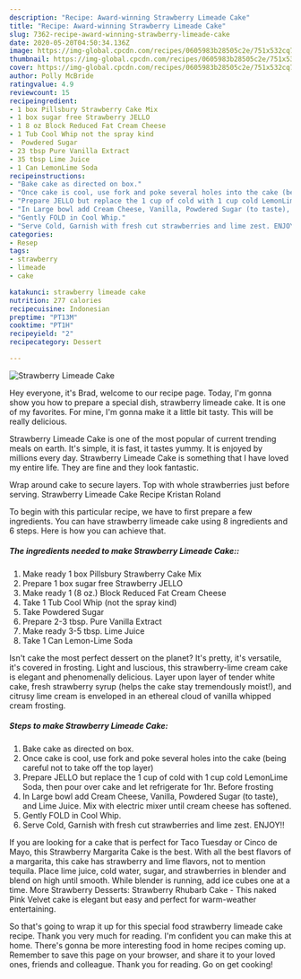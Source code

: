 ```yaml
---
description: "Recipe: Award-winning Strawberry Limeade Cake"
title: "Recipe: Award-winning Strawberry Limeade Cake"
slug: 7362-recipe-award-winning-strawberry-limeade-cake
date: 2020-05-20T04:50:34.136Z
image: https://img-global.cpcdn.com/recipes/0605983b28505c2e/751x532cq70/strawberry-limeade-cake-recipe-main-photo.jpg
thumbnail: https://img-global.cpcdn.com/recipes/0605983b28505c2e/751x532cq70/strawberry-limeade-cake-recipe-main-photo.jpg
cover: https://img-global.cpcdn.com/recipes/0605983b28505c2e/751x532cq70/strawberry-limeade-cake-recipe-main-photo.jpg
author: Polly McBride
ratingvalue: 4.9
reviewcount: 15
recipeingredient:
- 1 box Pillsbury Strawberry Cake Mix
- 1 box sugar free Strawberry JELLO
- 1 8 oz Block Reduced Fat Cream Cheese
- 1 Tub Cool Whip not the spray kind
-  Powdered Sugar
- 23 tbsp Pure Vanilla Extract
- 35 tbsp Lime Juice
- 1 Can LemonLime Soda
recipeinstructions:
- "Bake cake as directed on box."
- "Once cake is cool, use fork and poke several holes into the cake (being careful not to take off the top layer)"
- "Prepare JELLO but replace the 1 cup of cold with 1 cup cold LemonLime Soda, then pour over cake and let refrigerate for 1hr. Before frosting"
- "In Large bowl add Cream Cheese, Vanilla, Powdered Sugar (to taste), and Lime Juice. Mix with electric mixer until cream cheese has softened."
- "Gently FOLD in Cool Whip."
- "Serve Cold, Garnish with fresh cut strawberries and lime zest. ENJOY!!"
categories:
- Resep
tags:
- strawberry
- limeade
- cake

katakunci: strawberry limeade cake
nutrition: 277 calories
recipecuisine: Indonesian
preptime: "PT13M"
cooktime: "PT1H"
recipeyield: "2"
recipecategory: Dessert

---
```



![Strawberry Limeade Cake](https://img-global.cpcdn.com/recipes/0605983b28505c2e/751x532cq70/strawberry-limeade-cake-recipe-main-photo.jpg)

Hey everyone, it's Brad, welcome to our recipe page. Today, I'm gonna show you how to prepare a special dish, strawberry limeade cake. It is one of my favorites. For mine, I'm gonna make it a little bit tasty. This will be really delicious.

Strawberry Limeade Cake is one of the most popular of current trending meals on earth. It's simple, it is fast, it tastes yummy. It is enjoyed by millions every day. Strawberry Limeade Cake is something that I have loved my entire life. They are fine and they look fantastic.

Wrap around cake to secure layers. Top with whole strawberries just before serving. Strawberry Limeade Cake Recipe Kristan Roland


To begin with this particular recipe, we have to first prepare a few ingredients. You can have strawberry limeade cake using 8 ingredients and 6 steps. Here is how you can achieve that.

##### The ingredients needed to make Strawberry Limeade Cake::

1. Make ready 1 box Pillsbury Strawberry Cake Mix
1. Prepare 1 box sugar free Strawberry JELLO
1. Make ready 1 (8 oz.) Block Reduced Fat Cream Cheese
1. Take 1 Tub Cool Whip (not the spray kind)
1. Take  Powdered Sugar
1. Prepare 2-3 tbsp. Pure Vanilla Extract
1. Make ready 3-5 tbsp. Lime Juice
1. Take 1 Can Lemon-Lime Soda


Isn&#39;t cake the most perfect dessert on the planet? It&#39;s pretty, it&#39;s versatile, it&#39;s covered in frosting. Light and luscious, this strawberry-lime cream cake is elegant and phenomenally delicious. Layer upon layer of tender white cake, fresh strawberry syrup (helps the cake stay tremendously moist!), and citrusy lime cream is enveloped in an ethereal cloud of vanilla whipped cream frosting. 

##### Steps to make Strawberry Limeade Cake:

1. Bake cake as directed on box.
1. Once cake is cool, use fork and poke several holes into the cake (being careful not to take off the top layer)
1. Prepare JELLO but replace the 1 cup of cold with 1 cup cold LemonLime Soda, then pour over cake and let refrigerate for 1hr. Before frosting
1. In Large bowl add Cream Cheese, Vanilla, Powdered Sugar (to taste), and Lime Juice. Mix with electric mixer until cream cheese has softened.
1. Gently FOLD in Cool Whip.
1. Serve Cold, Garnish with fresh cut strawberries and lime zest. ENJOY!!


If you are looking for a cake that is perfect for Taco Tuesday or Cinco de Mayo, this Strawberry Margarita Cake is the best. With all the best flavors of a margarita, this cake has strawberry and lime flavors, not to mention tequila. Place lime juice, cold water, sugar, and strawberries in blender and blend on high until smooth. While blender is running, add ice cubes one at a time. More Strawberry Desserts: Strawberry Rhubarb Cake - This naked Pink Velvet cake is elegant but easy and perfect for warm-weather entertaining. 

So that's going to wrap it up for this special food strawberry limeade cake recipe. Thank you very much for reading. I'm confident you can make this at home. There's gonna be more interesting food in home recipes coming up. Remember to save this page on your browser, and share it to your loved ones, friends and colleague. Thank you for reading. Go on get cooking!

